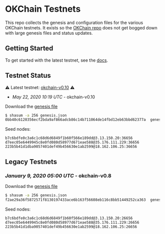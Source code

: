 # OKChain Testnets

This repo collects the genesis and configuration files for the various OKChain
testnets. It exists so the [OKChain repo](https://github.com/okex/okchain)
does not get bogged down with large genesis files and status updates.

## Getting Started

To get started with the latest testnet, see the
[docs](https://okchain-docs.readthedocs.io/en/latest/getting-start/join-okchain-testnet.html).

## Testnet Status

⚠️ Latest testnet: [okchain-v0.10](./latest) ⚠️
* *May 22, 2020 10:19 UTC* - okchain-v0.10

Download the [genesis file](https://raw.githubusercontent.com/okex/testnets/master/latest/genesis.json)

```bash
$ shasum -a 256 genesis.json
0bb40c6120356ecf2bda9af866adcb86c14b711064de14fbd12eb63bbd62377a  genesis.json
```

Seed nodes:
```
b7c6bdfe0c3a6c1c68d6d6849f1b60f566e189dd@3.13.150.20:36656
d7eec05e6449945c8e0fd080d58977d671eae588@35.176.111.229:36656
223b5b41d1dba9057401def49b456630e1ab2599@18.162.106.25:36656
```
## Legacy Testnets
### *January 9, 2020 05:00 UTC* - okchain-v0.8

Download the [genesis file](https://raw.githubusercontent.com/okex/testnets/master/v0.8/genesis.json)

```bash
$ shasum -a 256 genesis.json
f2ae29a36f5872571f8130197433ace6b163f56608eb116c8bb51449252ca363  genesis.json
```

Seed nodes:
```
b7c6bdfe0c3a6c1c68d6d6849f1b60f566e189dd@3.13.150.20:26656
d7eec05e6449945c8e0fd080d58977d671eae588@35.176.111.229:26656
223b5b41d1dba9057401def49b456630e1ab2599@18.162.106.25:26656
```
